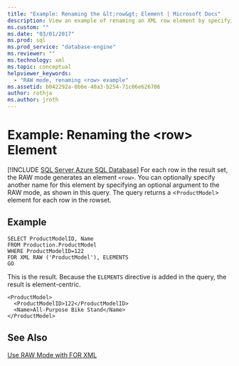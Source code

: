 ```yaml
---
title: "Example: Renaming the &lt;row&gt; Element | Microsoft Docs"
description: View an example of renaming an XML row element by specifying an optional argument to RAW mode in the FOR XML clause.
ms.custom: ""
ms.date: "03/01/2017"
ms.prod: sql
ms.prod_service: "database-engine"
ms.reviewer: ""
ms.technology: xml
ms.topic: conceptual
helpviewer_keywords: 
  - "RAW mode, renaming <row> example"
ms.assetid: b042292a-0b6e-40a3-b254-71c06e626706
author: rothja
ms.author: jroth
---
```

# Example: Renaming the &lt;row&gt; Element
[!INCLUDE [SQL Server Azure SQL Database](../../includes/applies-to-version/sql-asdb.md)]
  For each row in the result set, the RAW mode generates an element `<row>`. You can optionally specify another name for this element by specifying an optional argument to the RAW mode, as shown in this query. The query returns a <`ProductModel`> element for each row in the rowset.  
  
## Example  
  
```  
SELECT ProductModelID, Name   
FROM Production.ProductModel  
WHERE ProductModelID=122  
FOR XML RAW ('ProductModel'), ELEMENTS  
GO  
```  
  
 This is the result. Because the `ELEMENTS` directive is added in the query, the result is element-centric.  
  
```  
<ProductModel>  
  <ProductModelID>122</ProductModelID>  
  <Name>All-Purpose Bike Stand</Name>  
</ProductModel>   
```  
  
## See Also  
 [Use RAW Mode with FOR XML](../../relational-databases/xml/use-raw-mode-with-for-xml.md)  
  
  
